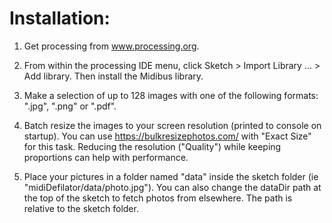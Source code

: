 Installation:
======
1. Get processing from www.processing.org.

2. From within the processing IDE menu, click Sketch > Import Library ... > Add library. Then install the Midibus library.

3. Make a selection of up to 128 images with one of the following formats: ".jpg", ".png" or ".pdf".

4. Batch resize the images to your screen resolution (printed to console on startup). You can use https://bulkresizephotos.com/ with "Exact Size" for this task. Reducing the resolution ("Quality") while keeping proportions can help with performance.

5. Place your pictures in a folder named "data" inside the sketch folder (ie "midiDefilator/data/photo.jpg"). You can also change the dataDir path at the top of the sketch to fetch photos from elsewhere. The path is relative to the sketch folder.

